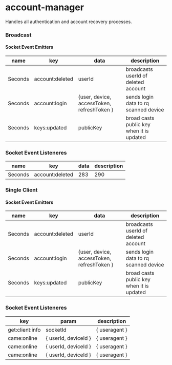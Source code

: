 # account-manager
Handles all authentication and account recovery processes.

### Broadcast

#### Socket Event Emitters
name | key | data | description 
--- | --- | --- | --- |
Seconds | account:deleted | userId | broadcasts userId of deleted account |
Seconds | account:login | {user, device, accessToken, refreshToken } | sends login data to rq scanned device |
Seconds | keys:updated | publicKey | broad casts public key when it is updated |

### Socket Event Listeneres
name | key | data | description 
--- | --- | --- | --- |
Seconds | account:deleted | 283 | 290 |

### Single Client

#### Socket Event Emitters
name | key | data | description 
--- | --- | --- | --- |
Seconds | account:deleted | userId | broadcasts userId of deleted account |
Seconds | account:login | {user, device, accessToken, refreshToken } | sends login data to rq scanned device |
Seconds | keys:updated | publicKey | broad casts public key when it is updated |

### Socket Event Listeneres
key | param | description 
--- | --- | --- |
get:client:info | socketId | { useragent } |
came:online | { userId, deviceId } | { useragent } |
came:online | { userId, deviceId } | { useragent } |
came:online | { userId, deviceId } | { useragent } |


